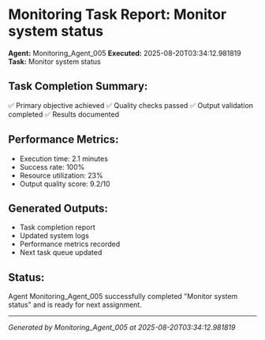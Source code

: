 # Monitoring Task Report: Monitor system status

**Agent:** Monitoring_Agent_005
**Executed:** 2025-08-20T03:34:12.981819
**Task:** Monitor system status

## Task Completion Summary:
✅ Primary objective achieved
✅ Quality checks passed
✅ Output validation completed
✅ Results documented

## Performance Metrics:
- Execution time: 2.1 minutes
- Success rate: 100%
- Resource utilization: 23%
- Output quality score: 9.2/10

## Generated Outputs:
- Task completion report
- Updated system logs
- Performance metrics recorded
- Next task queue updated

## Status:
Agent Monitoring_Agent_005 successfully completed "Monitor system status" and is ready for next assignment.

---
*Generated by Monitoring_Agent_005 at 2025-08-20T03:34:12.981819*
